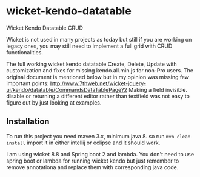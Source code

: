 # wicket-kendo-datatable
Wicket Kendo Datatable CRUD

Wicket is not used in many projects as today but still if you are working on legacy ones, you may still need to implement a full grid with CRUD functionalities.

The full working wicket kendo datatable Create, Delete, Update with customization and fixes for missing kendo.all.min.js for non-Pro users.
The original document is mentioned below but in my opinion was missing few important points:
http://www.7thweb.net/wicket-jquery-ui/kendo/datatable/CommandsDataTablePage?2
Making a field invisible. disable or returning a different editor rather than textfield was not easy to figure out by just looking at examples.

## Installation
To run this project you need maven 3.x, minimum java 8.
so run 
`mvn clean install`
import it in either intellij or eclipse and it should work.

I am using wicket 8.8 and Spring boot 2 and lambda. You don't need to use spring boot or lambda for running wicket kendo but just remember to remove annotationa and replace them with corresponding java code.
